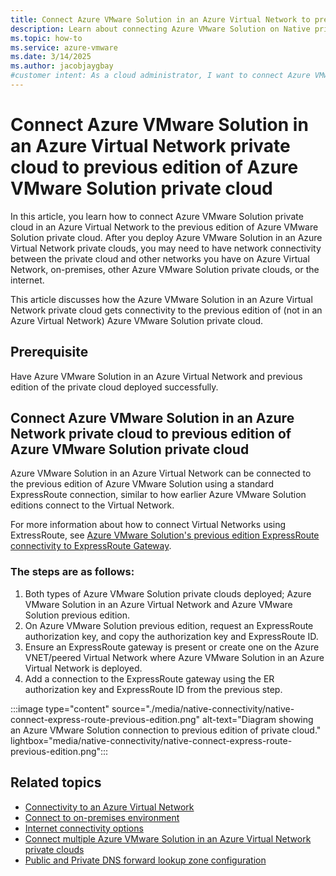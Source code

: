 ```yaml
---
title: Connect Azure VMware Solution in an Azure Virtual Network to previous editions of the Azure VMware Solution private cloud
description: Learn about connecting Azure VMware Solution on Native private cloud to previous edition of Azure VMware Solution private cloud.
ms.topic: how-to
ms.service: azure-vmware
ms.date: 3/14/2025
ms.author: jacobjaygbay
#customer intent: As a cloud administrator, I want to connect Azure VMware Solution on Native private cloud to previous edition of Azure VMware Solution private cloud so that I can enable seamless communication between private clouds.
---
```


# Connect Azure VMware Solution in an Azure Virtual Network private cloud to previous edition of Azure VMware Solution private cloud

In this article, you learn how to connect Azure VMware Solution private cloud in an Azure Virtual Network to the previous edition of Azure VMware Solution private cloud. After you deploy Azure VMware Solution in an Azure Virtual Network private clouds, you may need to have network connectivity between the private cloud and other networks you have on Azure Virtual Network, on-premises, other Azure VMware Solution private clouds, or the internet.  

This article discusses how the Azure VMware Solution in an Azure Virtual Network private cloud gets connectivity to the previous edition of (not in an Azure Virtual Network) Azure VMware Solution private cloud. 

## Prerequisite

Have Azure VMware Solution in an Azure Virtual Network and previous edition of the private cloud deployed successfully.

## Connect Azure VMware Solution in an Azure Network private cloud to previous edition of Azure VMware Solution private cloud

Azure VMware Solution in an Azure Virtual Network can be connected to the previous edition of Azure VMware Solution using a standard ExpressRoute connection, similar to how earlier Azure VMware Solution editions connect to the Virtual Network.

For more information about how to connect Virtual Networks using ExtressRoute, see [Azure VMware Solution's previous edition ExpressRoute connectivity to ExpressRoute Gateway](/azure/azure-vmware/deploy-azure-vmware-solution?tabs=azure-portal#connect-to-azure-virtual-network-with-expressroute).

### The steps are as follows:
1. Both types of Azure VMware Solution private clouds deployed; Azure VMware Solution in an Azure Virtual Network and Azure VMware Solution previous edition.
2. On Azure VMware Solution previous edition, request an ExpressRoute authorization key, and copy the authorization key and ExpressRoute ID.
3. Ensure an ExpressRoute gateway is present or create one on the Azure VNET/peered Virtual Network where Azure VMware Solution in an Azure Virtual Network is deployed.
4. Add a connection to the ExpressRoute gateway using the ER authorization key and ExpressRoute ID from the previous step.

:::image type="content" source="./media/native-connectivity/native-connect-express-route-previous-edition.png" alt-text="Diagram showing an Azure VMware Solution connection to previous edition of private cloud." lightbox="media/native-connectivity/native-connect-express-route-previous-edition.png":::

## Related topics
- [Connectivity to an Azure Virtual Network](native-network-connectivity.md)
- [Connect to on-premises environment](native-connect-on-premises.md)
- [Internet connectivity options](native-internet-connectivity-design-considerations.md)
- [Connect multiple Azure VMware Solution in an Azure Virtual Network private clouds](native-connect-multiple-private-clouds.md)
- [Public and Private DNS forward lookup zone configuration](native-dns-forward-lookup-zone.md)